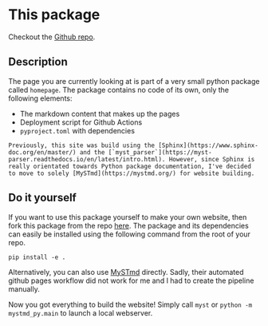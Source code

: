 # This package
Checkout the [Github repo](https://github.com/IansGithubAcc/IansGithubAcc.github.io).
## Description
The page you are currently looking at is part of a very small python package called `homepage`. The package contains no code of its own, only the following elements:
- The markdown content that makes up the pages
- Deployment script for Github Actions
- `pyproject.toml` with dependencies

```{note}
Previously, this site was build using the [Sphinx](https://www.sphinx-doc.org/en/master/) and the [`myst_parser`](https://myst-parser.readthedocs.io/en/latest/intro.html). However, since Sphinx is really orientated towards Python package documentation, I've decided to move to solely [MySTmd](https://mystmd.org/) for website building.
```

## Do it yourself
If you want to use this package yourself to make your own website, then fork this package from the repo [here](https://github.com/IansGithubAcc/IansGithubAcc.github.io). The package and its dependencies can easily be installed using the following command from the root of your repo.
```
pip install -e .
```
Alternatively, you can also use [MySTmd](https://mystmd.org/) directly. Sadly, their automated github pages workflow did not work for me and I had to create the pipeline manually.

Now you got everything to build the website! Simply call `myst` or `python -m mystmd_py.main` to launch a local webserver.